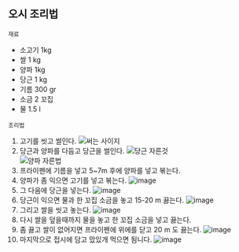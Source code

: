 ## 오시 조리법
 
  `재료`  
  + 소고기 1kg  
  + 쌀 1 kg
  + 양파 1kg
  + 당근 1 kg
  + 기름 300 gr
  + 소금 2 꼬집
  + 물 1.5 l
  
 `조리법`
  1. 고기를 씻고 썰인다.
  ![써는 사이지](https://i2.wp.com/JewishVienneseFood.com/wp-content/uploads/2018/04/Bite-size-pieces-of-beef-for-goulash-guly_C3_A1s-W-700x875.jpg?resize=700%2C875&ssl=1)
  2. 당근과 양파를 다듬고 당근을 썰인다. 
  ![당근 자른것](https://videoculinary.com/wp-content/uploads/2014/01/garlic-plov_2-300x168.jpg)  
  ![양파 자른법](https://i2.wp.com/perfectfood.ru/wp-content/uploads/2015/06/vegetarianskij-plov-s-nutom-po-uzbekski-recept-1.jpg)
  3. 프라이펜에 기름을 넣고 5~7m 후에 양파를 넣고 볶는다.
  4. 양파가 좀 익으면 고기를 넣고 볶는다.
  ![image](https://img.povar.ru/mobile/36/16/97/8e/obichnii_plov-327330.jpg) 
  5. 그 다음에 당근을 넣는다.
  ![image](https://img.povar.ru/mobile/8c/54/f9/73/obichnii_plov-327332.jpg)
  6. 당근이 익으면 물과 한 꼬집 소금을 놓고 15-20 m 끓는다.
  ![image](https://img.povar.ru/mobile/b0/fb/ea/53/obichnii_plov-327333.jpg)
  7. 그리고 쌀을 씻고 놓는다.
  ![image](https://img.povar.ru/mobile/01/3f/b1/e2/obichnii_plov-327334.jpg)
  8. 다시 쌀을 덮을때까지 물을 놓고 한 꼬집 소금을 넣고 끓는다.
  9. 좀 끓고 쌀이 없어지면 프라이펜에 위에를 닫고 20 m 도 끓는다.
  ![image](https://img.povar.ru/mobile/e5/c4/45/ce/obichnii_plov-327336.jpg)
  10. 마지막으로 접시에 담고 맜있개 먹으면 됨니다.
  ![image](https://food-of-dream.com/content/56/56159/27104b480a68e25818d881aa370c25ac.jpg) 
     
  
